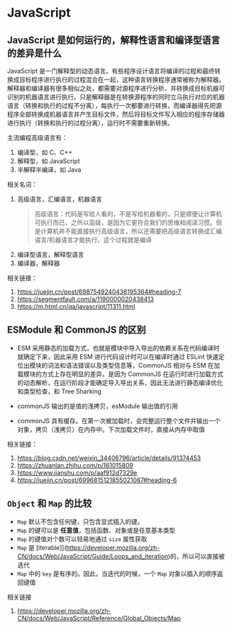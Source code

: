 # JavaScript

## JavaScript 是如何运行的，解释性语言和编译型语言的差异是什么

JavaScript 是一门解释型的动态语言。有些程序设计语言将编译的过程和最终转换成目标程序进行执行的过程混合在一起，这种语言转换程序通常被称为解释器。解释器和编译器有很多相似之处，都需要对源程序进行分析，并转换成目标机器可识别的机器语言进行执行。只是解释器是在转换源程序的同时立马执行对应的机器语言（转换和执行的过程不分离），每执行一次都要进行转换，而编译器得先把源程序全部转换成机器语言并产生目标文件，然后将目标文件写入相应的程序存储器进行执行（转换和执行的过程分离），运行时不需要重新转换。

主流编程高级语言有：

1. 编译型，如 C、C++
2. 解释型，如 JavaScript
3. 半解释半编译，如 Java

相关名词：

1. 高级语言，汇编语言，机器语言
   > 高级语言：代码是写给人看的，不是写给机器看的，只是顺便让计算机可执行而已，之所以高级，是因为它更符合我们的思维和阅读习惯。但是计算机并不能直接执行高级语言，所以还需要把高级语言转换成汇编语言/机器语言才能执行，这个过程就是编译
2. 编译型语言，解释型语言
3. 编译器，解释器

相关链接：

1. https://juejin.cn/post/6987549240436195364#heading-7
2. https://segmentfault.com/a/1190000020438413
3. https://m.html.cn/qa/javascript/11311.html

## ESModule 和 CommonJS 的区别

- ESM 采用静态的加载方式，也就是模块中导入导出的依赖关系在代码编译时就确定下来，因此采用 ESM 进行代码设计时可以在编译时通过 ESLint 快速定位出模块的词法和语法错误以及类型信息等，CommonJS 相对与 ESM 在加载模块的方式上存在明显的差异，是因为 CommonJS 在运行时进行加载方式的动态解析，在运行阶段才能确定导入导出关系，因此无法进行静态编译优化和类型检查，和 Tree Sharking

- commonJS 输出的是值的浅拷贝，esModule 输出值的引用
- commonJS 具有缓存。在第一次被加载时，会完整运行整个文件并输出一个对象，拷贝（浅拷贝）在内存中。下次加载文件时，直接从内存中取值

相关链接：

1. https://blog.csdn.net/weixin_34406796/article/details/91374453
2. https://zhuanlan.zhihu.com/p/161015809
3. https://www.jianshu.com/p/aaf912d7329e
4. https://juejin.cn/post/6996815121855021087#heading-6

## `Object` 和 `Map` 的比较

- `Map` 默认不包含任何键，只包含显式插入的键。
- `Map` 的键可以是 **任意值**，包括函数、对象或是任意基本类型
- `Map` 的键值对个数可以轻易地通过 `size` 属性获取
- `Map` 是 [iterable]](https://developer.mozilla.org/zh-CN/docs/Web/JavaScript/Guide/Loops_and_iteration)的，所以可以直接被迭代
- `Map` 中的 `key` 是有序的。因此，当迭代的时候，一个 `Map` 对象以插入的顺序返回键值

相关链接

1. https://developer.mozilla.org/zh-CN/docs/Web/JavaScript/Reference/Global_Objects/Map
